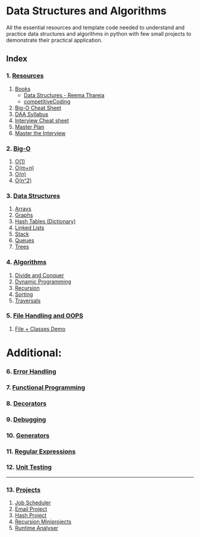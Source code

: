 # Data Structures and Algorithms


All the essential resources and template code needed to understand and practice data structures and algorithms in python with few small projects to demonstrate their practical application.

## Index

### 1.  [Resources](/01.%20Resources/)
1. [Books](/01.%20Resources/Books/)
    - [Data Structures - Reema Thareja](/01.%20Resources/Books/Data%20Structures%20-%20Reema%20Thareja.pdf)
    - [competitiveCoding](https://github.com/mihirs16/Data-Structures-and-Algorithms-Python/blob/master/01.%20Resources/Books/competitiveCoding.pdf)
2. [Big-O Cheat Sheet](/01.%20Resources/BigO-cheat-sheet.pdf)
3. [DAA Syllabus](/01.%20Resource/DAA%20Syllabus.pdf)
4. [Interview Cheat sheet](/01.%20Resources/Interview%20cheatsheet.pdf)
5. [Master Plan](/01.%20Resources/Master%20Plan.pdf)
6. [Master the Interview](/01.%20Resources/Master_the_Interview.pdf)

### 2. [Big-O](/02.%20Big-O/)
1. [O(1)](/02.%20Big-O/O(1).py)
2. [O(m+n)](/02.%20Big-O/O(m%20+%20n).py)
3. [O(n)](/02.%20Big-O/O(m%20x%20n).py)
4. [O(n^2)](/02.%20Big-O/O(n^2).py)

### 3.  [Data Structures](/03.%20Data%20Structures/)
1. [Arrays](/03.%20Data%20Structures/Arrays/)
2. [Graphs](/03.%20Data%20Structures/Graphs)
3. [Hash Tables (Dictionary)](/03.%20Data%20Structures/Hash%20Tables)
4. [Linked Lists](/03.%20Data%20Structures/Linked%20Lists)
5. [Stack](/03.%20Data%20Structures/Queues)
6. [Queues](/03.%20Data%20Structures/Stacks)
7. [Trees](/03.%20Data%20Structures/Trees)

### 4.  [Algorithms](/04.%20Algorithms/)
1. [Divide and Conquer](/04.%20Algorithms/Divide%20and%20Conquer/)
2. [Dynamic Programming](/04.%20Algorithms/Dynamic%20Programming/)
3. [Recursion](/04.%20Algorithms/Recursion/)
4. [Sorting](/04.%20Algorithms/Sorting/)
5. [Traversals](/04.%20Algorithms/Traversals)

### 5.  [File Handling and OOPS](/05.%20File%20Handling%20and%20OOPS/)
1. [File + Classes Demo](/05.%20File%20Handling%20and%20OOPS/file%2Bclasses.py)

# Additional: 

### 6.  [Error Handling](/06.%20Error%20Handling/)

### 7.  [Functional Programming](/07.%20Functional%20Programming/) 

### 8. [Decorators](/08.%20Decorators/)

### 9. [Debugging](/09.%20Debugging/)

### 10.  [Generators](/10.%20Generators/)

### 11.  [Regular Expressions](/11.%20Regular%20Expressions/)

### 12.  [Unit Testing](/12.%20Unit%20Testing/)

------------------------------------------

### 13.  ‍[Projects](/13.%20Mini-Projects/)
1. [Job Scheduler](/13.%20Mini-Projects/Job%20Scheduler)
2. [Email Project](/13.%20Mini-Projects/email_project)
3. [Hash Project](/13.%20Mini-Projects/hash_project)
4. [Recursion Miniprojects](/13.%20Mini-Projects/recursion_miniprojects)
5. [Runtime Analyser](/13.%20Mini-Projects/runtime_analyser)

